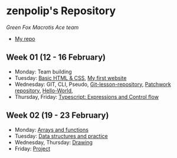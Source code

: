                                                                                                
# zenpolip's Repository

*Green Fox Macrotis Ace team*

- [My repo](https://github.com/zenpolip)

## Week 01 (12 - 16 February)

- Monday: Team building
- Tuesday: [Basic HTML & CSS](https://github.com/zenpolip/zenpolip.github.io), [My first website](https://zenpolip.github.io/)
- Wednesday: GIT, CLI, Pseudo, [Git-lesson-repository](https://github.com/zenpolip/git-lesson-repository), [Patchwork repository](https://github.com/zenpolip/patchwork), [Hello-World](https://github.com/zenpolip/hello-world),
- Thursday, Friday: [Typescript: Expressions and Control flow](https://github.com/greenfox-academy/zenpolip/tree/master/week-01/day-04)


## Week 02 (19 - 23 February)
- Monday: [Arrays and functions](https://github.com/greenfox-academy/zenpolip/tree/master/week-02/day1)
- Tuesday: [Data structures and practice](https://github.com/greenfox-academy/zenpolip/tree/master/week-02/day2)
- Wednesday, Thursday: [Drawing](https://github.com/greenfox-academy/zenpolip/tree/master/week-02/day3)
- Friday: [Project](https://github.com/greenfox-academy/zenpolip/tree/master/week-02/day5)